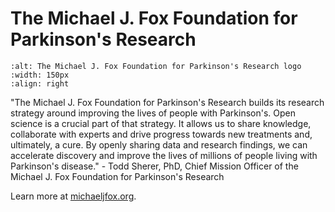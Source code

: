 # The Michael J. Fox Foundation for Parkinson's Research
```{image} /About/logos/michaeljfox_logo.jpg
:alt: The Michael J. Fox Foundation for Parkinson's Research logo
:width: 150px
:align: right
```
"The Michael J. Fox Foundation for Parkinson's Research builds its research strategy around improving the lives of people with Parkinson's. Open science is a crucial part of that strategy. It allows us to share knowledge, collaborate with experts and drive progress towards new treatments and, ultimately, a cure. By openly sharing data and research findings, we can accelerate discovery and improve the lives of millions of people living with Parkinson's disease." - Todd Sherer, PhD, Chief Mission Officer of the Michael J. Fox Foundation for Parkinson's Research

Learn more at [michaeljfox.org](https://www.michaeljfox.org/research-resources).
